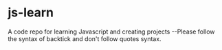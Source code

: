 # js-learn
A code repo for learning Javascript and creating projects
--Please follow the syntax of backtick and don't follow quotes syntax.